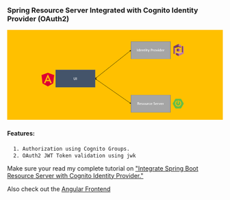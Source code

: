 ### Spring Resource Server Integrated with Cognito Identity Provider (OAuth2)
![Resource Server ](/resource-server.png)

#### Features:
      1. Authorization using Cognito Groups.
      2. OAuth2 JWT Token validation using jwk

Make sure your read my complete tutorial on ["Integrate Spring Boot Resource Server with Cognito Identity Provider."](https://medium.com/@arjunsk/resource-server-with-cognito-b7fbfbee0155)

Also check out the [Angular Frontend](https://github.com/arjunsk/amplify-angular-app)
